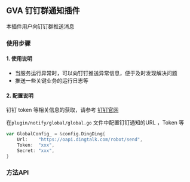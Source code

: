 ## GVA 钉钉群通知插件

本插件用户向钉钉群推送消息

### 使用步骤

#### 1. 使用说明

- 当服务运行异常时，可以向钉钉推送异常信息，便于及时发现解决问题
- 推送一些关键业务的运行日志等


#### 2. 配置说明

钉钉 token 等相关信息的获取，请参考 [钉钉官网](https://developers.dingtalk.com/document/robots/custom-robot-access?spm=ding_open_doc.document.0.0.7f8710afbfzduV#topic-2026027)

在`plugin/notify/global/global.go` 文件中配置钉钉通知的URL ，Token 等

```go
var GlobalConfig_ = &config.DingDing{
	Url:    "https://oapi.dingtalk.com/robot/send",
	Token:  "xxx",
	Secret: "xxx",
}
```

### 方法API

